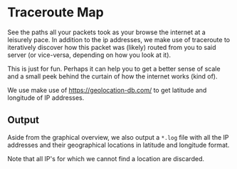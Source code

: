 # Traceroute Map

See the paths all your packets took as your browse the internet at a leisurely pace.
In addition to the ip addresses, we make use of traceroute to iteratively discover how this packet was (likely) routed
from you to said server (or vice-versa, depending on how you look at it).

This is just for fun.
Perhaps it can help you to get a better sense of scale and a small peek behind the curtain of how the internet works
(kind of).

We use make use of https://geolocation-db.com/ to get latitude and longitude of IP addresses.

## Output

Aside from the graphical overview, we also output a `*.log` file with all the IP addresses and their geographical
locations in latitude and longitude format.

Note that all IP's for which we cannot find a location are discarded.
